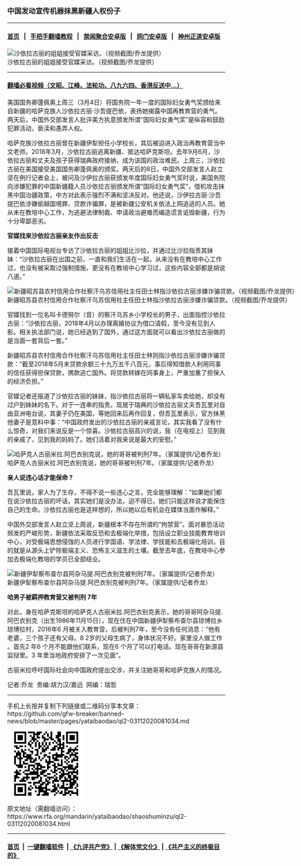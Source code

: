 ### 中国发动宣传机器抹黑新疆人权份子
------------------------

#### [首页](https://github.com/gfw-breaker/banned-news/blob/master/README.md) &nbsp;&nbsp;|&nbsp;&nbsp; [手把手翻墙教程](https://github.com/gfw-breaker/guides/wiki) &nbsp;&nbsp;|&nbsp;&nbsp; [禁闻聚合安卓版](https://github.com/gfw-breaker/bn-android) &nbsp;&nbsp;|&nbsp;&nbsp; [网门安卓版](https://github.com/oGate2/oGate) &nbsp;&nbsp;|&nbsp;&nbsp; [神州正道安卓版](https://github.com/SzzdOgate/update) 



<div id="headerimg">
 <img alt="沙依拉古丽的姐姐接受官媒采访。（视频截图/乔龙提供）" src="https://www.rfa.org/mandarin/yataibaodao/shaoshuminzu/ql2-03112020081034.html/m0311-ql2p1.jpg/@@images/dad9b7e2-052e-4f16-94f3-0633ae87ef97.jpeg" title="沙依拉古丽的姐姐接受官媒采访。（视频截图/乔龙提供）"/>
 <div id="headerimgcontents">
  <div id="headerimgcaption">
   <span>
    沙依拉古丽的姐姐接受官媒采访。（视频截图/乔龙提供）
   </span>
   <!-- zoomattribute -->
  </div>
  <!-- headerimgcaption -->
 </div>
 <!-- headerimagecontents -->
</div>

<hr/>


#### [翻墙必看视频（文昭、江峰、法轮功、八九六四、香港反送中...）](https://github.com/gfw-breaker/banned-news/blob/master/pages/link3.md)

<div id="storytext">
 <div>
  <div class="slot_header">
  </div>
 </div>
 <p>
 </p>
 <p>
  美国国务卿蓬佩奥上周三（3月4日）将国务院一年一度的国际妇女勇气奖颁给来自新疆的哈萨克族人沙依拉古丽·沙吾提巴依，表扬她揭露中国再教育营的勇气。两天后，中国外交部发言人批评美方执意颁发所谓“国际妇女勇气奖”是纵容和鼓励犯罪活动，亵渎和愚弄人权。
 </p>
 <p>
  哈萨克族沙依拉古丽曾在新疆伊犁担任小学校长，其后被迫进入政治再教育营当中文老师。2018年3月，沙依拉古丽逃离新疆、抵达哈萨克斯坦。去年9月6月，沙依拉古丽和丈夫及孩子获得瑞典政府接纳，成为该国的政治难民。上周三，沙依拉古丽在美国接受美国国务卿蓬佩奥的颁奖。两天后的6日，中国外交部发言人赵立坚在例行记者会上，被问及沙伊拉古丽获颁发年度国际妇女勇气奖时说，美国务院向涉嫌犯罪的中国新疆籍人员沙依拉古丽颁发所谓“国际妇女勇气奖”，借机攻击抹黑中国治疆政策，中方对此表示强烈不满和坚决反对。他还说，沙伊拉古丽·沙吾提巴依涉嫌偷越国境罪、贷款诈骗罪，是被新疆公安机关依法上网追逃的人员。她从未在教培中心工作，为逃避法律制裁、申请政治避难而编造谎言诋毁新疆，行为十分卑鄙恶劣。
 </p>
 <p>
 </p>
 <p>
 </p>
 <p>
  <b>
   官媒找来沙依拉古丽亲友作出反击
  </b>
 </p>
 <p>
  接着中国国际电视台专访了沙依拉古丽的姐姐比沙拉，并通过比沙拉指责其妹妹：“沙依拉古丽在出国之前，一直和我们生活在一起，从来没有在教培中心工作过，也没有被采取过强制措施，更没有在教培中心学习过，这些内容全部都是胡说八道。”
 </p>
 <p>
 </p>
 <p>
  <div class="image-inline captioned" style="width:1125px;">
   <div style="width:1125px;">
    <img alt="新疆昭苏县农村信用合作社察汗乌苏信用社主任田士林指沙依拉古丽涉嫌诈骗贷款。（视频截图/乔龙提供）" src="https://www.rfa.org/mandarin/yataibaodao/shaoshuminzu/ql2-03112020081034.html/m0311-ql2p2.jpg" title="新疆昭苏县农村信用合作社察汗乌苏信用社主任田士林指沙依拉古丽涉嫌诈骗贷款。（视频截图/乔龙提供）"/>
   </div>
   <div class="image-caption">
    <span style="width:1125px;">
     新疆昭苏县农村信用合作社察汗乌苏信用社主任田士林指沙依拉古丽涉嫌诈骗贷款。（视频截图/乔龙提供）
    </span>
    <span class="copyright">
    </span>
   </div>
  </div>
 </p>
 <p>
  官媒找到一位名叫卡德努尔（音）的察汗乌苏乡小学校长的男子，出面指控沙依拉古丽：“沙依拉古丽，2018年4月以办理离婚协议为借口请假，至今没有见到人影。相关执法部门说，她已经逃到了国外，通过这方面就可以看出沙依拉古丽做的是当面一套背后一套。”
 </p>
 <p>
  新疆昭苏县农村信用合作社察汗乌苏信用社主任田士林则指沙依拉古丽涉嫌诈骗贷款：“截至2018年5月末贷款余额三十九万五千八百元，事后得知借款人利用同事的信任获得担保贷款，携款逃亡国外。将贷款转嫁在同事身上，严重加重了担保人的经济负担。”
 </p>
 <p>
  官媒记者还报道了沙依拉古丽的妹妹，指沙依拉古丽将一辆私家车卖给她，却没有过户到妹妹的名下。对于一连串的指责。现居于瑞典的沙依拉古丽丈夫吾瓦里对自由亚洲电台说，其妻子仍在美国，等她回来后再作回复，但吾瓦里表示，官方抹黑他妻子是意料中事：“中国政府发出的沙依拉古丽的亲戚言论，其实我看了没有什么惊奇，对我们来说反是一个惊喜。沙依拉古丽高兴的说，我（在电视上）见到我的亲戚了，见到我的妈妈了。她们活着对我来说是最大的安慰。”
 </p>
 <p>
 </p>
 <p>
  <div class="image-inline captioned" style="width:806px;">
   <div style="width:806px;">
    <img alt="哈萨克人古丽米拉.阿巴衣别克说，她的哥哥被判刑7年。（家属提供/记者乔龙）" src="https://www.rfa.org/mandarin/yataibaodao/shaoshuminzu/ql2-03112020081034.html/m0311-ql2p3.jpg" title="哈萨克人古丽米拉.阿巴衣别克说，她的哥哥被判刑7年。（家属提供/记者乔龙）"/>
   </div>
   <div class="image-caption">
    <span style="width:806px;">
     哈萨克人古丽米拉.阿巴衣别克说，她的哥哥被判刑7年。（家属提供/记者乔龙）
    </span>
    <span class="copyright">
    </span>
   </div>
  </div>
 </p>
 <p>
  <b>
   亲人说违心话才能保命
  </b>
  <b>
   ?
  </b>
 </p>
 <p>
  吾瓦里说，家人为了生存，不得不说一些违心之言，完全能够理解：“如果她们都在说沙依拉古丽的坏话，其实她们是没办法，迫不得已，她们只能这样说才能保住自己的生命。沙依拉古丽也是这样想的，所以她以后有机会在媒体当面作解释。”
 </p>
 <p>
  中国外交部发言人赵立坚上周说，新疆根本不存在所谓的“拘禁营”。面对暴恐活动频发的严峻形势，新疆依法采取反恐和去极端化举措，包括设立职业技能教育培训中心，对受极端思想侵蚀的人员进行学国语、学法律、学技能和去极端化培训，目的就是从源头上铲除极端主义、恐怖主义滋生的土壤。截至去年底，在教培中心参加去极端化教培的学员已全部结业。
 </p>
 <p>
 </p>
 <p>
  <div class="image-inline captioned" style="width:1500px;">
   <div style="width:1500px;">
    <img alt="新疆伊犁察布查尔县阿杂马提.阿巴衣别克被判刑7年。（家属提供/记者乔龙）" src="https://www.rfa.org/mandarin/yataibaodao/shaoshuminzu/ql2-03112020081034.html/m0311-ql2p4.jpg" title="新疆伊犁察布查尔县阿杂马提.阿巴衣别克被判刑7年。（家属提供/记者乔龙）"/>
   </div>
   <div class="image-caption">
    <span style="width:1500px;">
     新疆伊犁察布查尔县阿杂马提.阿巴衣别克被判刑7年。（家属提供/记者乔龙）
    </span>
    <span class="copyright">
    </span>
   </div>
  </div>
 </p>
 <p>
  <b>
   哈男子被羁押教育营又被判刑
  </b>
  <b>
   7年
  </b>
 </p>
 <p>
  对此，身在哈萨克斯坦的哈萨克人古丽米拉.阿巴衣别克表示，她的哥哥阿杂马提.阿巴衣别克（出生1986年11月15日），现在住在中国新疆伊犁察布查尔县琼博拉乡琼博拉村，2016年6 月被关入教育营，后被判刑7年，至今没有任何消息：“他有老婆，三个孩子还有父母。8 2岁的父母生病了，身体状况不好。家里没人做工作 。首先2 年6 个月不能跟他们联系，现在6 个月了可以打电话。现在哥哥在新源县监狱里。3 年里当地政府安排了一次见面”。
 </p>
 <p>
  古丽米拉呼吁国际社会向中国政府提出交涉，并关注她哥哥和哈萨克族人的情况。
 </p>
 <p>
 </p>
 <p>
  记者:乔龙  责编:胡力汉/嘉远  网编：瑞哲
 </p>
</div>

<hr/>
手机上长按并复制下列链接或二维码分享本文章：<br/>
https://github.com/gfw-breaker/banned-news/blob/master/pages/yataibaodao/ql2-03112020081034.md <br/>
<a href='https://github.com/gfw-breaker/banned-news/blob/master/pages/yataibaodao/ql2-03112020081034.md'><img src='https://github.com/gfw-breaker/banned-news/blob/master/pages/yataibaodao/ql2-03112020081034.md.png'/></a> <br/>
原文地址（需翻墙访问）：https://www.rfa.org/mandarin/yataibaodao/shaoshuminzu/ql2-03112020081034.html


------------------------
#### [首页](https://github.com/gfw-breaker/banned-news/blob/master/README.md) &nbsp;|&nbsp; [一键翻墙软件](https://github.com/gfw-breaker/nogfw/blob/master/README.md) &nbsp;| [《九评共产党》](https://github.com/gfw-breaker/9ping.md/blob/master/README.md#九评之一评共产党是什么) | [《解体党文化》](https://github.com/gfw-breaker/jtdwh.md/blob/master/README.md) | [《共产主义的终极目的》](https://github.com/gfw-breaker/gczydzjmd.md/blob/master/README.md)


<img src='http://gfw-breaker.win/banned-news/pages/yataibaodao/ql2-03112020081034.md' width='0px' height='0px'/>